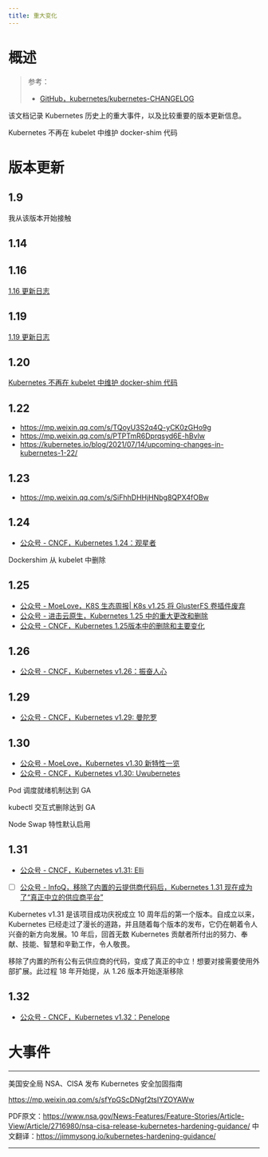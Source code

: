 ```yaml
---
title: 重大变化
---
```


# 概述

> 参考：
> 
> - [GitHub，kubernetes/kubernetes-CHANGELOG](https://github.com/kubernetes/kubernetes/tree/master/CHANGELOG)

该文档记录 Kubernetes 历史上的重大事件，以及比较重要的版本更新信息。


Kubernetes 不再在 kubelet 中维护 docker-shim 代码

# 版本更新

## 1.9

我从该版本开始接触

## 1.14



## 1.16

[1.16 更新日志](https://github.com/kubernetes/kubernetes/blob/master/CHANGELOG/CHANGELOG-1.16.md)

## 1.19

[1.19 更新日志](https://github.com/kubernetes/kubernetes/blob/master/CHANGELOG/CHANGELOG-1.19.md)

## 1.20

[Kubernetes 不再在 kubelet 中维护 docker-shim 代码](https://kubernetes.io/blog/2020/12/02/dont-panic-kubernetes-and-docker/)

## 1.22

- https://mp.weixin.qq.com/s/TQoyU3S2q4Q-yCK0zGHo9g
- https://mp.weixin.qq.com/s/PTPTmR6Dprqsyd6E-hBvlw
- https://kubernetes.io/blog/2021/07/14/upcoming-changes-in-kubernetes-1-22/

## 1.23

- https://mp.weixin.qq.com/s/SiFhhDHHjHNbg8QPX4fOBw

## 1.24

- [公众号 - CNCF，Kubernetes 1.24：观星者](https://mp.weixin.qq.com/s/Nd9UFyqRKS6qpUJGF9nAYg)

Dockershim 从 kubelet 中删除

## 1.25

- [公众号 - MoeLove，K8S 生态周报| K8s v1.25 将 GlusterFS 卷插件废弃](https://mp.weixin.qq.com/s/6nhv2zQIAOAfUJ661YmDsQ)
- [公众号 - 进击云原生，Kubernetes 1.25 中的重大更改和删除](https://mp.weixin.qq.com/s/6yrd1Dtf0wA0Ixu-Fr4MNQ)
- [公众号 - CNCF，Kubernetes 1.25版本中的删除和主要变化](https://mp.weixin.qq.com/s/Rn0A8SzLJvPJbwAIhHuRbQ)

## 1.26

- [公众号 - CNCF，Kubernetes v1.26：振奋人心](https://mp.weixin.qq.com/s/P-pJ8Fl-GxZwz76GdxGbuA)

## 1.29

- [公众号 - CNCF，Kubernetes v1.29: 曼陀罗](https://mp.weixin.qq.com/s/Oyf7h1BOfnKPHBg41C4RZg)

## 1.30

- [公众号 - MoeLove，Kubernetes v1.30 新特性一览](https://mp.weixin.qq.com/s/xzvrT9hHEsuKoau4xMkzHw)
- [公众号 - CNCF，Kubernetes v1.30: Uwubernetes](https://mp.weixin.qq.com/s/IvNMoGNULhb7oIxTyuBUWg)

Pod 调度就绪机制达到 GA

kubectl 交互式删除达到 GA

Node Swap 特性默认启用

## 1.31

- [公众号 - CNCF，Kubernetes v1.31: Elli](https://mp.weixin.qq.com/s/vmuBM3M6AgfJ9gQ3O89YRA)
- [ ] [公众号 - InfoQ，移除了内置的云提供商代码后，Kubernetes 1.31 现在成为了“真正中立的供应商平台”](https://mp.weixin.qq.com/s/N3hqDbAnzK8kPOhxRLGRlg)

Kubernetes v1.31 是该项目成功庆祝成立 10 周年后的第一个版本。自成立以来，Kubernetes 已经走过了漫长的道路，并且随着每个版本的发布，它仍在朝着令人兴奋的新方向发展。10 年后，回首无数 Kubernetes 贡献者所付出的努力、奉献、技能、智慧和辛勤工作，令人敬畏。

移除了内置的所有公有云供应商的代码，变成了真正的中立！想要对接需要使用外部扩展。此过程 18 年开始提，从 1.26 版本开始逐渐移除

## 1.32

- [公众号 - CNCF，Kubernetes v1.32：Penelope](https://mp.weixin.qq.com/s/oLWVRg_q0waFQjed0qsK3Q)

# 大事件

---

美国安全局 NSA、CISA 发布 Kubernetes 安全加固指南

<https://mp.weixin.qq.com/s/sfYpGScDNgf2tsIYZOYAWw>

PDF原文：<https://www.nsa.gov/News-Features/Feature-Stories/Article-View/Article/2716980/nsa-cisa-release-kubernetes-hardening-guidance/>
中文翻译：<https://jimmysong.io/kubernetes-hardening-guidance/>

---

